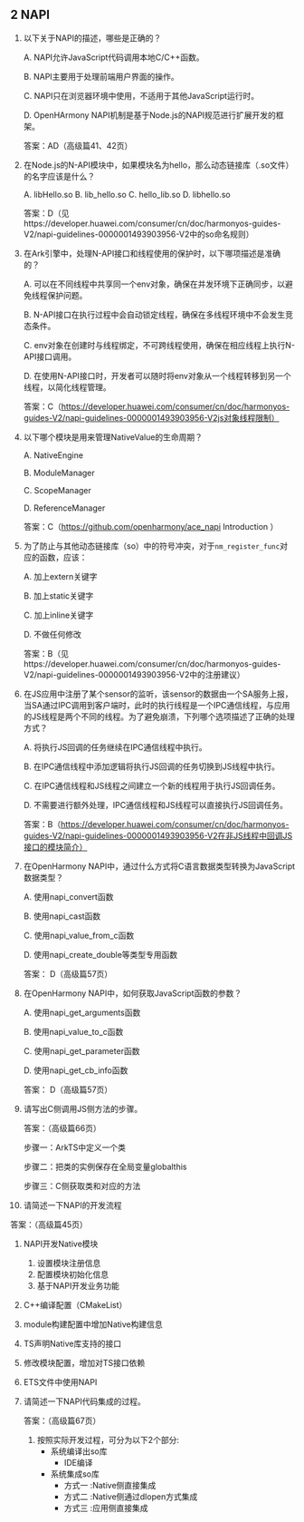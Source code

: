 ## 2 NAPI

1. 以下关于NAPI的描述，哪些是正确的？

   A. NAPI允许JavaScript代码调用本地C/C++函数。

   B. NAPI主要用于处理前端用户界面的操作。

   C. NAPI只在浏览器环境中使用，不适用于其他JavaScript运行时。

   D. OpenHArmony NAPI机制是基于Node.js的NAPI规范进行扩展开发的框架。

   答案：AD（高级篇41、42页）

2. 在Node.js的N-API模块中，如果模块名为hello，那么动态链接库（.so文件）的名字应该是什么？

   A. libHello.so
   B. lib_hello.so
   C. hello_lib.so
   D. libhello.so

   答案：D（见https://developer.huawei.com/consumer/cn/doc/harmonyos-guides-V2/napi-guidelines-0000001493903956-V2中的so命名规则）

3. 在Ark引擎中，处理N-API接口和线程使用的保护时，以下哪项描述是准确的？

   A. 可以在不同线程中共享同一个env对象，确保在并发环境下正确同步，以避免线程保护问题。

   B. N-API接口在执行过程中会自动锁定线程，确保在多线程环境中不会发生竞态条件。

   C. env对象在创建时与线程绑定，不可跨线程使用，确保在相应线程上执行N-API接口调用。

   D. 在使用N-API接口时，开发者可以随时将env对象从一个线程转移到另一个线程，以简化线程管理。

   答案：C（https://developer.huawei.com/consumer/cn/doc/harmonyos-guides-V2/napi-guidelines-0000001493903956-V2js对象线程限制）

   

4. 以下哪个模块是用来管理NativeValue的生命周期？

   A. NativeEngine

   B. ModuleManager

   C. ScopeManager

   D. ReferenceManager

   答案：C（https://github.com/openharmony/ace_napi Introduction ）

5. 为了防止与其他动态链接库（so）中的符号冲突，对于`nm_register_func`对应的函数，应该：

   A. 加上extern关键字

   B. 加上static关键字

   C. 加上inline关键字

   D. 不做任何修改

   答案：B（见https://developer.huawei.com/consumer/cn/doc/harmonyos-guides-V2/napi-guidelines-0000001493903956-V2中的注册建议）

6. 在JS应用中注册了某个sensor的监听，该sensor的数据由一个SA服务上报，当SA通过IPC调用到客户端时，此时的执行线程是一个IPC通信线程，与应用的JS线程是两个不同的线程。为了避免崩溃，下列哪个选项描述了正确的处理方式？

   A. 将执行JS回调的任务继续在IPC通信线程中执行。

   B. 在IPC通信线程中添加逻辑将执行JS回调的任务切换到JS线程中执行。

   C. 在IPC通信线程和JS线程之间建立一个新的线程用于执行JS回调任务。

   D. 不需要进行额外处理，IPC通信线程和JS线程可以直接执行JS回调任务。

   答案：B（https://developer.huawei.com/consumer/cn/doc/harmonyos-guides-V2/napi-guidelines-0000001493903956-V2在非JS线程中回调JS接口的模块简介）

7. 在OpenHarmony NAPI中，通过什么方式将C语言数据类型转换为JavaScript数据类型？

   A. 使用napi_convert函数 

   B. 使用napi_cast函数 

   C. 使用napi_value_from_c函数 

   D. 使用napi_create_double等类型专用函数

   答案： D（高级篇57页）

8. 在OpenHarmony NAPI中，如何获取JavaScript函数的参数？

   A. 使用napi_get_arguments函数 

   B. 使用napi_value_to_c函数 

   C. 使用napi_get_parameter函数

    D. 使用napi_get_cb_info函数

   答案： D（高级篇57页）

9. 请写出C侧调用JS侧方法的步骤。

   答案：（高级篇66页）

   步骤一：ArkTS中定义一个类

   步骤二：把类的实例保存在全局变量globalthis

   步骤三：C侧获取类和对应的方法

10. 请简述一下NAPI的开发流程

   答案：（高级篇45页）

   1. NAPI开发Native模块
      1. 设置模块注册信息
      2. 配置模块初始化信息
      3. 基于NAPI开发业务功能
   2. C++编译配置（CMakeList）
   3. module构建配置中增加Native构建信息
   4. TS声明Native库支持的接口
   5. 修改模块配置，增加对TS接口依赖
   6. ETS文件中使用NAPI

   

11. 请简述一下NAPI代码集成的过程。

    答案：（高级篇67页）

    1. 按照实际开发过程，可分为以下2个部分:
       - 系统编译出so库
         - IDE编译
       - 系统集成so库
         - 方式一 :Native侧直接集成
         - 方式二 :Native侧通过dlopen方式集成 
         - 方式三 :应用侧直接集成
       

    

   
